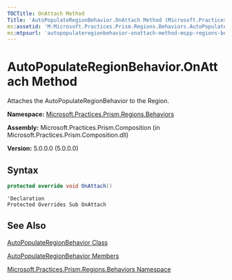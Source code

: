```yaml
---
TOCTitle: OnAttach Method
Title: 'AutoPopulateRegionBehavior.OnAttach Method (Microsoft.Practices.Prism.Regions.Behaviors)'
ms:assetid: 'M:Microsoft.Practices.Prism.Regions.Behaviors.AutoPopulateRegionBehavior.OnAttach'
ms:mtpsurl: 'autopopulateregionbehavior-onattach-method-mspp-regions-behaviors.md'
---
```



# AutoPopulateRegionBehavior.OnAttach Method

Attaches the AutoPopulateRegionBehavior to the Region.

**Namespace:** [Microsoft.Practices.Prism.Regions.Behaviors](/patterns-practices/reference/mspp-regions-behaviors-namespace)

**Assembly:** Microsoft.Practices.Prism.Composition (in Microsoft.Practices.Prism.Composition.dll)

**Version:** 5.0.0.0 (5.0.0.0)

## Syntax

```C#
protected override void OnAttach()
```
```VB
'Declaration
Protected Overrides Sub OnAttach
```
## See Also

[AutoPopulateRegionBehavior Class](/patterns-practices/reference/autopopulateregionbehavior-class-mspp-regions-behaviors)

[AutoPopulateRegionBehavior Members](/patterns-practices/reference/autopopulateregionbehavior-members-mspp-regions-behaviors)

[Microsoft.Practices.Prism.Regions.Behaviors Namespace](/patterns-practices/reference/mspp-regions-behaviors-namespace)
